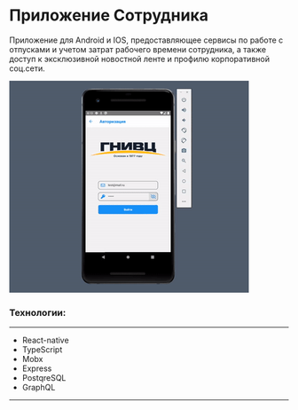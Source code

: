 # Приложение Сотрудника
Приложение для Android и IOS, предоставляющее сервисы по работе с отпусками и учетом затрат рабочего времени сотрудника, а также доступ к эксклюзивной новостной ленте и профилю корпоративной соц.сети.

   
![Demo-preview](https://github.com/AndreiKachur/worker-service/blob/master/public/assets/demo.gif)

### Технологии:  
___

- React-native  
- TypeScript 
- Mobx  
- Express  
- PostqreSQL  
- GraphQL  
___
